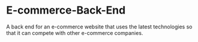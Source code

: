 # E-commerce-Back-End
A back end for an e-commerce website that uses the latest technologies so that it can compete with other e-commerce companies.
